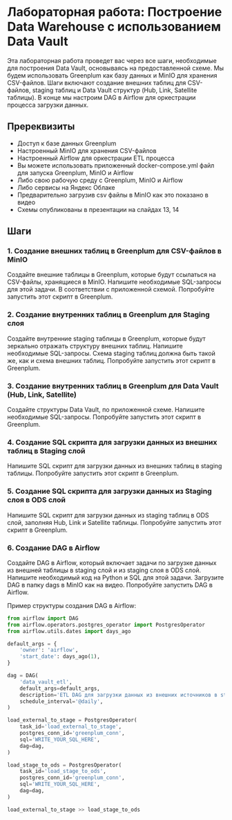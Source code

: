 # Лабораторная работа: Построение Data Warehouse с использованием Data Vault

Эта лабораторная работа проведет вас через все шаги, необходимые для построения Data Vault, основываясь на предоставленной схеме. Мы будем использовать Greenplum как базу данных и MinIO для хранения CSV-файлов. Шаги включают создание внешних таблиц для CSV-файлов, staging таблиц и Data Vault структур (Hub, Link, Satellite таблицы). В конце мы настроим DAG в Airflow для оркестрации процесса загрузки данных.

## Пререквизиты
- Доступ к базе данных Greenplum
- Настроенный MinIO для хранения CSV-файлов
- Настроенный Airflow для оркестрации ETL процесса
- Вы можете использовать приложенный docker-compose.yml файл для запуска Greenplum, MinIO и Airflow
- Либо свою рабочую среду с Greenplum, MinIO и Airflow
- Либо сервисы на Яндекс Облаке
- Предварительно загрузив csv файлы в MinIO как это показано в видео
- Схемы опубликованы в презентации на слайдах 13, 14


## Шаги

### 1. Создание внешних таблиц в Greenplum для CSV-файлов в MinIO

Создайте внешние таблицы в Greenplum, которые будут ссылаться на CSV-файлы, хранящиеся в MinIO. Напишите необходимые SQL-запросы для этой задачи. В соответствии с приложенной схемой. Попробуйте запустить этот скрипт в Greenplum.

### 2. Создание внутренних таблиц в Greenplum для Staging слоя

Создайте внутренние staging таблицы в Greenplum, которые будут зеркально отражать структуру внешних таблиц. Напишите необходимые SQL-запросы. Схема staging таблиц должна быть такой же, как и схема внешних таблиц. Попробуйте запустить этот скрипт в Greenplum.

### 3. Создание внутренних таблиц в Greenplum для Data Vault (Hub, Link, Satellite)

Создайте структуры Data Vault, по приложенной схеме. Напишите необходимые SQL-запросы. Попробуйте запустить этот скрипт в Greenplum.

### 4. Создание SQL скрипта для загрузки данных из внешних таблиц в Staging слой

Напишите SQL скрипт для загрузки данных из внешних таблиц в staging таблицы. Попробуйте запустить этот скрипт в Greenplum.

### 5. Создание SQL скрипта для загрузки данных из Staging слоя в ODS слой

Напишите SQL скрипт для загрузки данных из staging таблиц в ODS слой, заполняя Hub, Link и Satellite таблицы. Попробуйте запустить этот скрипт в Greenplum.

### 6. Создание DAG в Airflow

Создайте DAG в Airflow, который включает задачи по загрузке данных из внешней таблицы в staging слой и из staging слоя в ODS слой. Напишите необходимый код на Python и SQL для этой задачи. Загрузите DAG в папку dags в MinIO как на видео. Попробуйте запустить DAG в Airflow.

Пример структуры создания DAG в Airflow:

```python
from airflow import DAG
from airflow.operators.postgres_operator import PostgresOperator
from airflow.utils.dates import days_ago

default_args = {
    'owner': 'airflow',
    'start_date': days_ago(1),
}

dag = DAG(
    'data_vault_etl',
    default_args=default_args,
    description='ETL DAG для загрузки данных из внешних источников в staging и ODS слои',
    schedule_interval='@daily',
)

load_external_to_stage = PostgresOperator(
    task_id='load_external_to_stage',
    postgres_conn_id='greenplum_conn',
    sql='WRITE_YOUR_SQL_HERE',
    dag=dag,
)

load_stage_to_ods = PostgresOperator(
    task_id='load_stage_to_ods',
    postgres_conn_id='greenplum_conn',
    sql='WRITE_YOUR_SQL_HERE',
    dag=dag,
)

load_external_to_stage >> load_stage_to_ods



